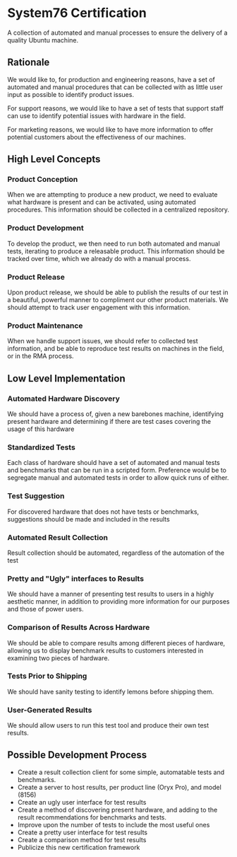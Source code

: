# System76 Certification

A collection of automated and manual processes to ensure the delivery of a quality Ubuntu machine.

<div style="page-break-after: always;"></div>

## Rationale

We would like to, for production and engineering reasons, have a set of automated and manual procedures that can be collected with as little user input as possible to identify product issues.

For support reasons, we would like to have a set of tests that support staff can use to identify potential issues with hardware in the field.

For marketing reasons, we would like to have more information to offer potential customers about the effectiveness of our machines.

<div style="page-break-after: always;"></div>

## High Level Concepts

### Product Conception

When we are attempting to produce a new product, we need to evaluate what hardware is present and can be activated, using automated procedures. This information should be collected in a centralized repository.

### Product Development

To develop the product, we then need to run both automated and manual tests, iterating to produce a releasable product. This information should be tracked over time, which we already do with a manual process.

### Product Release

Upon product release, we should be able to publish the results of our test in a beautiful, powerful manner to compliment our other product materials. We should attempt to track user engagement with this information.

### Product Maintenance

When we handle support issues, we should refer to collected test information, and be able to reproduce test results on machines in the field, or in the RMA process.

<div style="page-break-after: always;"></div>

## Low Level Implementation

### Automated Hardware Discovery

We should have a process of, given a new barebones machine, identifying present hardware and determining if there are test cases covering the usage of this hardware

### Standardized Tests

Each class of hardware should have a set of automated and manual tests and benchmarks that can be run in a scripted form. Preference would be to segregate manual and automated tests in order to allow quick runs of either.

### Test Suggestion

For discovered hardware that does not have tests or benchmarks, suggestions should be made and included in the results

### Automated Result Collection

Result collection should be automated, regardless of the automation of the test

### Pretty and "Ugly" interfaces to Results

We should have a manner of presenting test results to users in a highly aesthetic manner, in addition to providing more information for our purposes and those of power users.

### Comparison of Results Across Hardware

We should be able to compare results among different pieces of hardware, allowing us to display benchmark results to customers interested in examining two pieces of hardware.

### Tests Prior to Shipping

We should have sanity testing to identify lemons before shipping them.

### User-Generated Results

We should allow users to run this test tool and produce their own test results.

<div style="page-break-after: always;"></div>

## Possible Development Process

- Create a result collection client for some simple, automatable tests and benchmarks.
- Create a server to host results, per product line (Oryx Pro), and model (8156)
- Create an ugly user interface for test results
- Create a method of discovering present hardware, and adding to the result recommendations for benchmarks and tests.
- Improve upon the number of tests to include the most useful ones
- Create a pretty user interface for test results
- Create a comparison method for test results
- Publicize this new certification framework